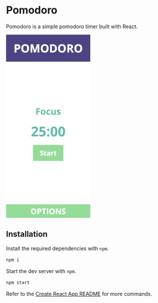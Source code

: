 # Pomodoro

Pomodoro is a simple pomodoro timer built with React.

![test](pomodoro.png)

## Installation

Install the required dependencies with `npm`.

```bash
npm i
```

Start the dev server with `npm`.

```bash
npm start
```

Refer to the [Create React App README](react.md) for more commands.

